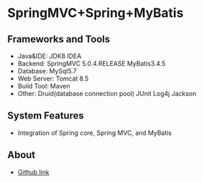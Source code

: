 SpringMVC+Spring+MyBatis
========================

Frameworks and Tools
-----------------------------------
* Java&IDE: JDK8 IDEA
* Backend:  SpringMVC 5.0.4.RELEASE MyBatis3.4.5 
* Database: MySql5.7
* Web Server: Tomcat 8.5
* Build Tool: Maven
* Other: Druid(database connection pool) JUnit Log4j Jackson 

System Features
-----------------------------------
* Integration of Spring core, Spring MVC, and MyBatis

About
-----------------------------------
* [Github link](https://github.com/coderstory)
